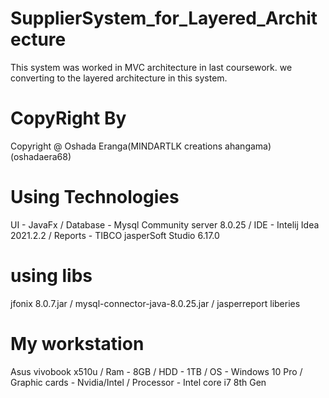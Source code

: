 # SupplierSystem_for_Layered_Architecture
This system was worked in MVC architecture in last coursework. we converting to the layered architecture in this system.

# CopyRight By
Copyright @ Oshada Eranga(MINDARTLK creations ahangama)(oshadaera68)

# Using Technologies
UI - JavaFx / 
Database - Mysql Community server 8.0.25 /
IDE - Intelij Idea 2021.2.2 / 
Reports - TIBCO jasperSoft Studio 6.17.0

# using libs
jfonix 8.0.7.jar / 
mysql-connector-java-8.0.25.jar / 
jasperreport liberies

# My workstation
Asus vivobook x510u / 
Ram - 8GB / 
HDD - 1TB / 
OS - Windows 10 Pro / 
Graphic cards - Nvidia/Intel / 
Processor - Intel core i7 8th Gen
